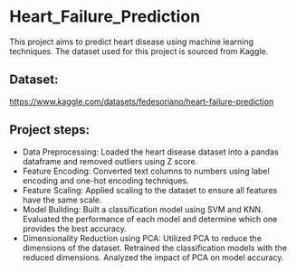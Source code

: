 # Heart_Failure_Prediction
This project aims to predict heart disease using machine learning techniques. The dataset used for this project is sourced from Kaggle.

## Dataset:
https://www.kaggle.com/datasets/fedesoriano/heart-failure-prediction

## Project steps:
- Data Preprocessing:
Loaded the heart disease dataset into a pandas dataframe and removed outliers using Z score.
- Feature Encoding:
Converted text columns to numbers using label encoding and one-hot encoding techniques.
- Feature Scaling:
Applied scaling to the dataset to ensure all features have the same scale.
- Model Building:
Built a classification model using SVM and KNN. Evaluated the performance of each model and determine which one provides the best accuracy.
- Dimensionality Reduction using PCA:
Utilized PCA to reduce the dimensions of the dataset. Retrained the classification models with the reduced dimensions. Analyzed the impact of PCA on model accuracy.
